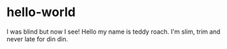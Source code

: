 # hello-world
I was blind but now I see!
Hello my name is teddy roach. I'm slim, trim and never late for din din.
